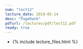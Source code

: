 ```yaml
---
num: "lect12"
lecture_date: 2019-05-14
desc: "PageRank"
pdfurl: /lectures/pdf/lect12.pdf
ready: true
---
```


* {% include lecture_files.html %}
<!---
<a href="{{page.pdfurl | relative_url }}" data-ajax="false">Slides PDF</a>
--->

